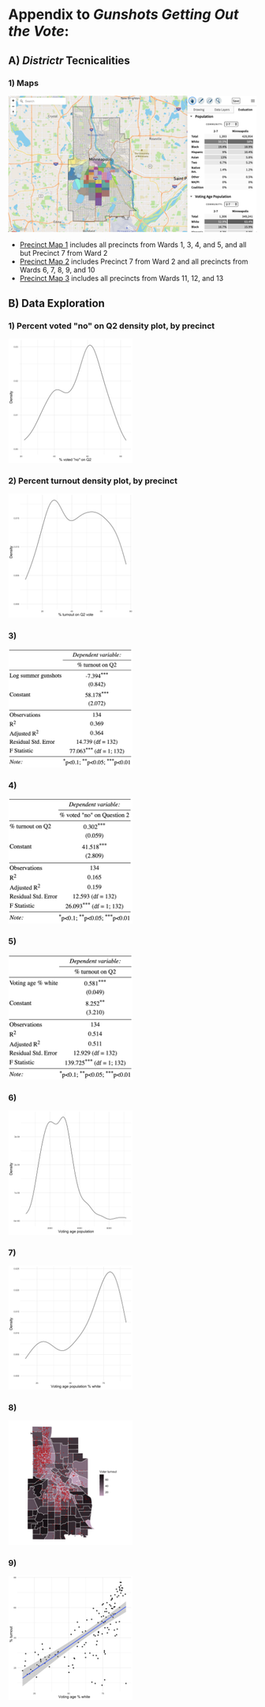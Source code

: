 # Appendix to *Gunshots Getting Out the Vote*:

## A) *Districtr* Tecnicalities

### 1) Maps

![Precinct Map 2](/images/districtr_sample.png)

- [Precinct Map 1](https://districtr.org/COI/92422) includes all precincts from Wards 1, 3, 4, and 5, and all but Precinct 7 from Ward 2
- [Precinct Map 2](https://districtr.org/COI/92537) includes Precinct 7 from Ward 2 and all precincts from Wards 6, 7, 8, 9, and 10
- [Precinct Map 3](https://districtr.org/COI/92636) includes all precincts from Wards 11, 12, and 13

## B) Data Exploration

### 1) Percent voted "no" on Q2 density plot, by precinct

<img src="/images/b1.png" alt="b1.png" width=50% height=50%>

### 2) Percent turnout density plot, by precinct

<img src="/images/b2.png" alt="b2.png" width=50% height=50%>

### 3) 

<img src="/images/b3.png" alt="b3.png" width=50% height=50%>

### 4) 

<img src="/images/b4.png" alt="b4.png" width=50% height=50%>

### 5) 

<img src="/images/b5.png" alt="b5.png" width=50% height=50%>

### 6) 

<img src="/images/b6.png" alt="b6.png" width=50% height=50%>

### 7) 

<img src="/images/b7.png" alt="b7.png" width=50% height=50%>

### 8)

<img src="/images/b8.png" alt="b8.png" width=50% height=50%>

### 9)

<img src="/images/b9.png" alt="b9.png" width=50% height=50%>
